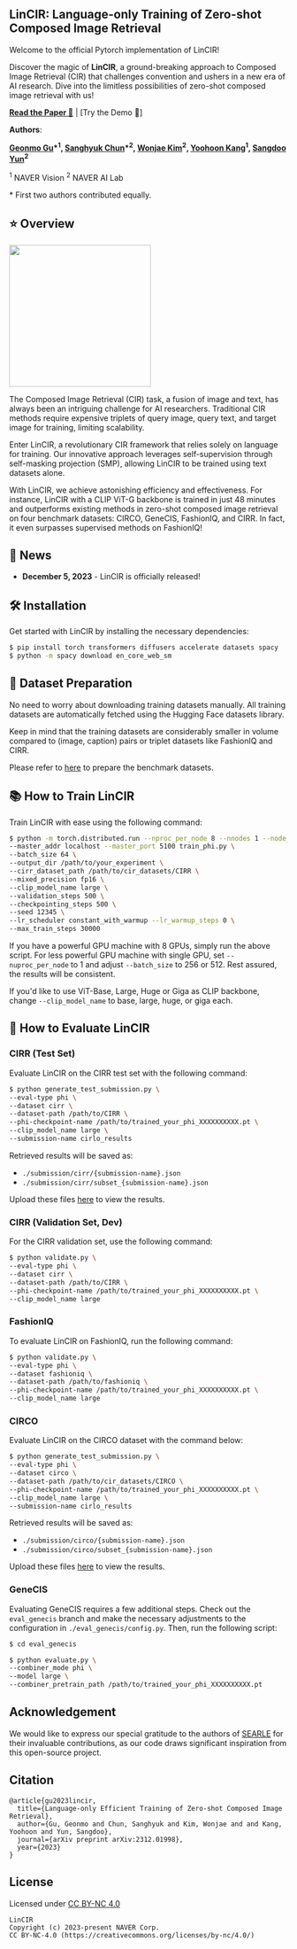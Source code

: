 ## LinCIR: Language-only Training of Zero-shot Composed Image Retrieval
Welcome to the official Pytorch implementation of LinCIR!

Discover the magic of **LinCIR**, a ground-breaking approach to Composed Image Retrieval (CIR) that challenges convention and ushers in a new era of AI research. Dive into the limitless possibilities of zero-shot composed image retrieval with us!

**[Read the Paper 📜](https://arxiv.org/abs/2312.01998)** | [Try the Demo 🤗]

**Authors**: 

**[Geonmo Gu](https://geonm.github.io/)\*<sup>1</sup>, [Sanghyuk Chun](https://sanghyukchun.github.io/home/)\*<sup>2</sup>, [Wonjae Kim](https://wonjae.kim)<sup>2</sup>, [Yoohoon Kang](https://www.linkedin.com/in/yoohoon-kang-59895644)<sup>1</sup>, [Sangdoo Yun](https://sangdooyun.github.io)<sup>2</sup>**

<sup>1</sup> NAVER Vision <sup>2</sup> NAVER AI Lab

\* First two authors contributed equally.

## ⭐ Overview
<img src=".github/figure_001.png" height="256">

The Composed Image Retrieval (CIR) task, a fusion of image and text, has always been an intriguing challenge for AI researchers. Traditional CIR methods require expensive triplets of query image, query text, and target image for training, limiting scalability.

Enter LinCIR, a revolutionary CIR framework that relies solely on language for training. Our innovative approach leverages self-supervision through self-masking projection (SMP), allowing LinCIR to be trained using text datasets alone.

With LinCIR, we achieve astonishing efficiency and effectiveness. For instance, LinCIR with a CLIP ViT-G backbone is trained in just 48 minutes and outperforms existing methods in zero-shot composed image retrieval on four benchmark datasets: CIRCO, GeneCIS, FashionIQ, and CIRR. In fact, it even surpasses supervised methods on FashionIQ!

## 🚀 News
- **December 5, 2023** - LinCIR is officially released!

## 🛠️ Installation
Get started with LinCIR by installing the necessary dependencies:

```bash
$ pip install torch transformers diffusers accelerate datasets spacy
$ python -m spacy download en_core_web_sm
```

## 📂 Dataset Preparation
No need to worry about downloading training datasets manually. All training datasets are automatically fetched using the Hugging Face datasets library.

Keep in mind that the training datasets are considerably smaller in volume compared to (image, caption) pairs or triplet datasets like FashionIQ and CIRR. 

Please refer to [here](https://github.com/miccunifi/SEARLE/tree/main#data-preparation) to prepare the benchmark datasets.

## 📚 How to Train LinCIR
Train LinCIR with ease using the following command:

```bash
$ python -m torch.distributed.run --nproc_per_node 8 --nnodes 1 --node_rank 0 \
--master_addr localhost --master_port 5100 train_phi.py \
--batch_size 64 \
--output_dir /path/to/your_experiment \
--cirr_dataset_path /path/to/cir_datasets/CIRR \
--mixed_precision fp16 \
--clip_model_name large \
--validation_steps 500 \
--checkpointing_steps 500 \
--seed 12345 \
--lr_scheduler constant_with_warmup --lr_warmup_steps 0 \
--max_train_steps 30000
```

If you have a powerful GPU machine with 8 GPUs, simply run the above script. For less powerful GPU machine with single GPU, set `--nuproc_per_node` to 1 and adjust `--batch_size` to 256 or 512. Rest assured, the results will be consistent.

If you'd like to use ViT-Base, Large, Huge or Giga as CLIP backbone, change `--clip_model_name` to base, large, huge, or giga each.

## 💯 How to Evaluate LinCIR

### CIRR (Test Set)
Evaluate LinCIR on the CIRR test set with the following command:

```bash
$ python generate_test_submission.py \
--eval-type phi \
--dataset cirr \
--dataset-path /path/to/CIRR \
--phi-checkpoint-name /path/to/trained_your_phi_XXXXXXXXXX.pt \
--clip_model_name large \
--submission-name cirlo_results
```

Retrieved results will be saved as:
- `./submission/cirr/{submission-name}.json`
- `./submission/cirr/subset_{submission-name}.json`

Upload these files [here](https://cirr.cecs.anu.edu.au/test_process/) to view the results.

### CIRR (Validation Set, Dev)
For the CIRR validation set, use the following command:

```bash
$ python validate.py \
--eval-type phi \
--dataset cirr \
--dataset-path /path/to/CIRR \
--phi-checkpoint-name /path/to/trained_your_phi_XXXXXXXXXX.pt \
--clip_model_name large
```

### FashionIQ
To evaluate LinCIR on FashionIQ, run the following command:

```bash
$ python validate.py \
--eval-type phi \
--dataset fashioniq \
--dataset-path /path/to/fashioniq \
--phi-checkpoint-name /path/to/trained_your_phi_XXXXXXXXXX.pt \
--clip_model_name large
```

### CIRCO
Evaluate LinCIR on the CIRCO dataset with the command below:

```bash
$ python generate_test_submission.py \
--eval-type phi \
--dataset circo \
--dataset-path /path/to/cir_datasets/CIRCO \
--phi-checkpoint-name /path/to/trained_your_phi_XXXXXXXXXX.pt \
--clip_model_name large \
--submission-name cirlo_results
```

Retrieved results will be saved as:
- `./submission/circo/{submission-name}.json`
- `./submission/circo/subset_{submission-name}.json`

Upload these files [here](https://circo.micc.unifi.it/evaluation) to view the results.

### GeneCIS
Evaluating GeneCIS requires a few additional steps. Check out the `eval_genecis` branch and make the necessary adjustments to the configuration in `./eval_genecis/config.py`. Then, run the following script:

```bash
$ cd eval_genecis

$ python evaluate.py \
--combiner_mode phi \
--model large \
--combiner_pretrain_path /path/to/trained_your_phi_XXXXXXXXXX.pt
```

## Acknowledgement
We would like to express our special gratitude to the authors of [SEARLE](https//github.com/miccunifi/SEARLE) for their invaluable contributions, as our code draws significant inspiration from this open-source project.

## Citation
```
@article{gu2023lincir,
  title={Language-only Efficient Training of Zero-shot Composed Image Retrieval},
  author={Gu, Geonmo and Chun, Sanghyuk and Kim, Wonjae and and Kang, Yoohoon and Yun, Sangdoo},
  journal={arXiv preprint arXiv:2312.01998},
  year={2023}
}
```

## License

Licensed under [CC BY-NC 4.0](LICENSE)

```
LinCIR
Copyright (c) 2023-present NAVER Corp.
CC BY-NC-4.0 (https://creativecommons.org/licenses/by-nc/4.0/)
```
